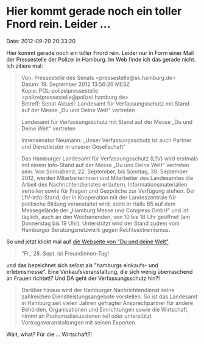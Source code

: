 Hier kommt gerade noch ein toller Fnord rein. Leider \...
=========================================================

Date: 2012-09-20 20:33:20

Hier kommt gerade noch ein toller Fnord rein. Leider nur in Form einer
Mail der Pressestelle der Polizei in Hamburg. Im Web finde ich das
gerade nicht. Ich zitiere mal:

> Von: Pressestelle des Senats \<pressestelle\@sk.hamburg.de\>\
> Datum: 19. September 2012 13:56:26 MESZ\
> Kopie: POL-polizeipressestelle
> \<polizeipressestelle\@polizei.hamburg.de\>\
> Betreff: Senat Aktuell: Landesamt für Verfassungsschutz mit Stand auf
> der Messe „Du und Deine Welt" vertreten
>
> Landesamt für Verfassungsschutz mit Stand auf der Messe „Du und Deine
> Welt" vertreten
>
> Innensenator Neumann: „Unser Verfassungsschutz ist auch Partner und
> Dienstleister in unserer Gesellschaft"
>
> Das Hamburger Landesamt für Verfassungsschutz (LfV) wird erstmals mit
> einem Info-Stand auf der Messe „Du und Deine Welt" vertreten sein. Von
> Sonnabend, 22. September, bis Sonntag, 30. September 2012, werden
> Mitarbeiterinnen und Mitarbeiter des Landesamtes die Arbeit des
> Nachrichtendienstes erläutern, Informationsmaterialien verteilen sowie
> für Fragen und Gespräche zur Verfügung stehen. Der LfV-Info-Stand, der
> in Kooperation mit der Landeszentrale für politische Bildung
> veranstaltet wird, steht in Halle B5 auf dem Messegelände der „Hamburg
> Messe und Congress GmbH" und ist täglich, auch an den Wochenenden, von
> 10 bis 18 Uhr geöffnet (am Donnerstag bis 19 Uhr). Unterstützt wird
> der Stand zudem vom Hamburger Beratungsnetzwerk gegen
> Rechtsextremismus.

So und jetzt klickt mal auf [die Webseite von \"Du und deine
Welt\"](http://duunddeinewelt.de/).

> \"Fr., 28. Sept. ist Freundinnen-Tag!

und das bezeichnet sich selbst als \"hamburgs einkaufs- und
erlebnismesse\". Eine Verkaufsveranstaltung, die sich wenig überraschend
an Frauen richtet!? Und DA geht der Verfassungsschutz hin?!

> Darüber hinaus wird der Hamburger Nachrichtendienst seine zahlreichen
> Dienstleistungsangebote vorstellen. So ist das Landesamt in Hamburg
> seit vielen Jahren gefragter Ansprechpartner für andere Behörden,
> Organisationen und Einrichtungen sowie die Wirtschaft, nimmt an
> Podiumsdiskussionen teil oder unterstützt Vortragsveranstaltungen mit
> seinen Experten.

Wait, what? Für die \... Wirtschaft?!
